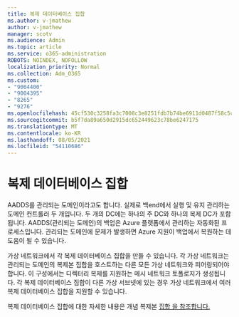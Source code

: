 ```yaml
---
title: 복제 데이터베이스 집합
ms.author: v-jmathew
author: v-jmathew
manager: scotv
ms.audience: Admin
ms.topic: article
ms.service: o365-administration
ROBOTS: NOINDEX, NOFOLLOW
localization_priority: Normal
ms.collection: Adm_O365
ms.custom:
- "9004400"
- "9004395"
- "8265"
- "9276"
ms.openlocfilehash: 45cf530c3258fa3c7008c3e8251fdb7b74be6911d0487f58c5ce2530e25ca282
ms.sourcegitcommit: b5f7da89a650d2915dc652449623c78be6247175
ms.translationtype: MT
ms.contentlocale: ko-KR
ms.lasthandoff: 08/05/2021
ms.locfileid: "54110686"
---
```

# <a name="replica-set"></a>복제 데이터베이스 집합

AADDS를 관리되는 도메인이라고도 합니다. 실제로 백end에서 실행 및 유지 관리하는 도메인 컨트롤러 두 개입니다. 두 개의 DC에는 하나의 주 DC와 하나의 복제 DC가 포함됩니다. AADDS(관리되는 도메인)의 백업은 Azure 플랫폼에서 관리하는 자동화된 프로세스입니다. 관리되는 도메인에 문제가 발생하면 Azure 지원이 백업에서 복원하는 데 도움이 될 수 있습니다.

가상 네트워크에서 각 복제 데이터베이스 집합을 만들 수 있습니다. 각 가상 네트워크는 관리되는 도메인의 복제본 집합을 호스트하는 다른 모든 가상 네트워크와 피어링되어야 합니다. 이 구성에서는 디렉터리 복제를 지원하는 메시 네트워크 토폴로지가 생성됩니다. 각 복제 데이터베이스 집합이 다른 가상 서브넷에 있는 경우 가상 네트워크에서 여러 복제 데이터베이스 집합을 지원할 수 있습니다.

복제 데이터베이스 집합에 대한 자세한 내용은 개념 복제본 [집합 을 참조합니다.](https://docs.microsoft.com/azure/active-directory-domain-services/concepts-replica-sets)
